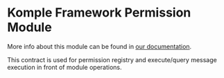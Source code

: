 # Komple Framework Permission Module

More info about this module can be found in [our documentation](https://docs.komple.io/komple-framework/modules/Permission-Module).

This contract is used for permission registry and execute/query message execution in front of module operations.
